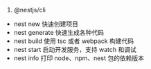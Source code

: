 
1. @nestjs/cli
+ nest new 快速创建项目
+ nest generate 快速生成各种代码
+ nest build 使用 tsc 或者 webpack 构建代码
+ nest start 启动开发服务，支持 watch 和调试
+ nest info 打印 node、npm、nest 包的依赖版本